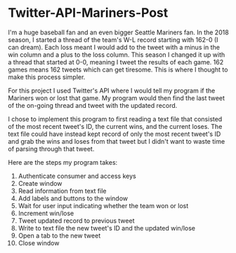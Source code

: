 # Twitter-API-Mariners-Post

I'm a huge baseball fan and an even bigger Seattle Mariners fan. In the 2018 season, I started a thread of the team's W-L 
record starting with 162-0 (I can dream). Each loss meant I would add to the tweet with a minus in the win column and a plus 
to the loss column. This season I changed it up with a thread that started at 0-0, meaning I tweet the results of each game. 
162 games means 162 tweets which can get tiresome. This is where I thought to make this process simpler.

For this project I used Twitter's API where I would tell my program if the Mariners won or lost that game. My program would
then find the last tweet of the on-going thread and tweet with the updated record.

I chose to implement this program to first reading a text file that consisted of the most recent tweet's ID, the current wins,
and the current loses. The text file could have instead kept record of only the most recent tweet's ID and grab the wins and
loses from that tweet but I didn't want to waste time of parsing through that tweet. 

Here are the steps my program takes:
  1. Authenticate consumer and access keys
  2. Create window
  3. Read information from text file
  4. Add labels and buttons to the window
  5. Wait for user input indicating whether the team won or lost
  6. Increment win/lose
  7. Tweet updated record to previous tweet
  8. Write to text file the new tweet's ID and the updated win/lose
  9. Open a tab to the new tweet
  10. Close window
